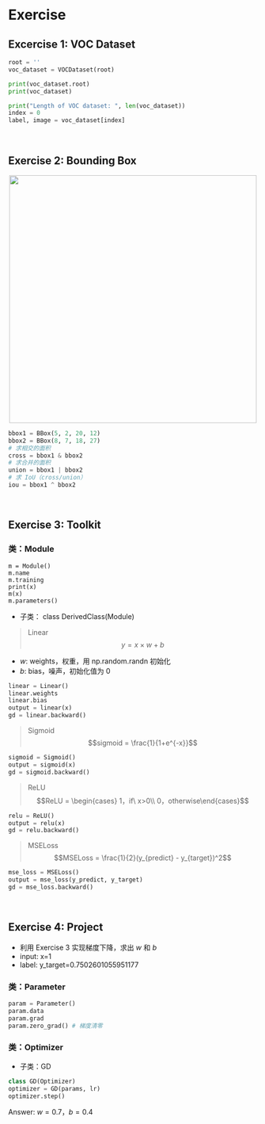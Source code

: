 &emsp;
# Exercise

## Excercise 1: VOC Dataset

```py
root = ''
voc_dataset = VOCDataset(root)

print(voc_dataset.root)
print(voc_dataset)

print("Length of VOC dataset: ", len(voc_dataset))
index = 0
label, image = voc_dataset[index]
```

&emsp;
## Exercise 2: Bounding Box
<div align=center>
    <image src="./imgs/bbox.png" width=500>
</div>

```py
bbox1 = BBox(5, 2, 20, 12)
bbox2 = BBox(8, 7, 18, 27)
# 求相交的面积
cross = bbox1 & bbox2
# 求合并的面积
union = bbox1 | bbox2
# 求 IoU（cross/union）
iou = bbox1 ^ bbox2
```

&emsp;
## Exercise 3: Toolkit
### 类：Module
```
m = Module()
m.name
m.training
print(x)
m(x)
m.parameters()
```
- 子类： class DerivedClass(Module)
>Linear
$$y = x\times w + b$$
- $w$: weights，权重，用 np.random.randn 初始化
- $b$: bias，噪声，初始化值为 0
```py
linear = Linear()
linear.weights
linear.bias
output = linear(x)
gd = linear.backward()
```

>Sigmoid
$$sigmoid = \frac{1}{1+e^{-x}}$$
```py
sigmoid = Sigmoid()
output = sigmoid(x)
gd = sigmoid.backward()
```


>ReLU
$$ReLU = \begin{cases} 1，if\ x>0\\ 0，otherwise\end{cases}$$

```py
relu = ReLU()
output = relu(x)
gd = relu.backward()
```
>MSELoss
$$MSELoss = \frac{1}{2}(y_{predict} - y_{target})^2$$

```py
mse_loss = MSELoss()
output = mse_loss(y_predict, y_target)
gd = mse_loss.backward()
```



&emsp;
## Exercise 4: Project
- 利用 Exercise 3 实现梯度下降，求出 $w$ 和 $b$
- input: x=1
- label: y_target=0.7502601055951177


### 类：Parameter
```py
param = Parameter()
param.data
param.grad
param.zero_grad() # 梯度清零
```

### 类：Optimizer
- 子类：GD
```py
class GD(Optimizer)
optimizer = GD(params, lr)
optimizer.step()
```




Answer: $w=0.7$，$b=0.4$
